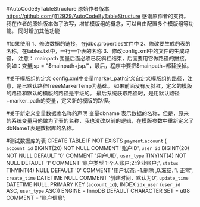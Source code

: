#AutoCodeByTableStructure
原始作者版本
https://github.com/j112929/AutoCodeByTableStructure
感谢原作者的支持。
我在作者的原始版本做了改写，增加模版组的概念，可以自由配置多个模版组等功能。
同时增加其他功能

#如果使用
1、修改数据的链接，在jdbc.properties文件中
2、修改要生成的表的名称，在tables.txt中，一行一个表的名称
3、修改config.xml中的文件的生成路径，
注意：
 mainpath 变量后面必须已反斜杠结束，后面要用它做路径的拼接。
 例如：变量jsp = "$mainpath+jsp/"，最后，程序中要把$mainpath+都替换掉。
 
#关于模版组的定义
config.xml中变量marker_path定义自定义模版组的路径，注意，是已默认路径freeeMarkerTemp为基础。
如果前面没有反斜杠，定义的模版的路径和默认的模版的路径是平级的。
最后系统获取路径时，是用默认路径+marker_path的变量，定义新的模版的路径。

#关于新定义变量数据库名称的声明
变量dbname 表示数据的名称，但是，原来的系统变量用他做为了表的名称，我也没改以前的逻辑，在模版参数中重新定义了dbNameT表是数据库的名称。

#测试数据库的表
CREATE TABLE IF NOT EXISTS `payment`.`account` (
  `account_id` BIGINT(20) NOT NULL COMMENT '账户ID',
  `user_id` BIGINT(20) NOT NULL DEFAULT '0' COMMENT '用户UID',
  `user_type` TINYINT(4) NOT NULL DEFAULT '1' COMMENT '账户类型  1:个人账户;2:企业账户;',
  `status` TINYINT(4) NULL DEFAULT '0' COMMENT '用户状态: -1.删除 ,0.冻结. 1. 正常',
  `create_time` DATETIME NULL COMMENT '创建时间，默认为0',
  `update_time` DATETIME NULL,
  PRIMARY KEY (`account_id`),
  INDEX `idx_user` (`user_id` ASC, `user_type` ASC))
ENGINE = InnoDB
DEFAULT CHARACTER SET = utf8
COMMENT = '账户信息';